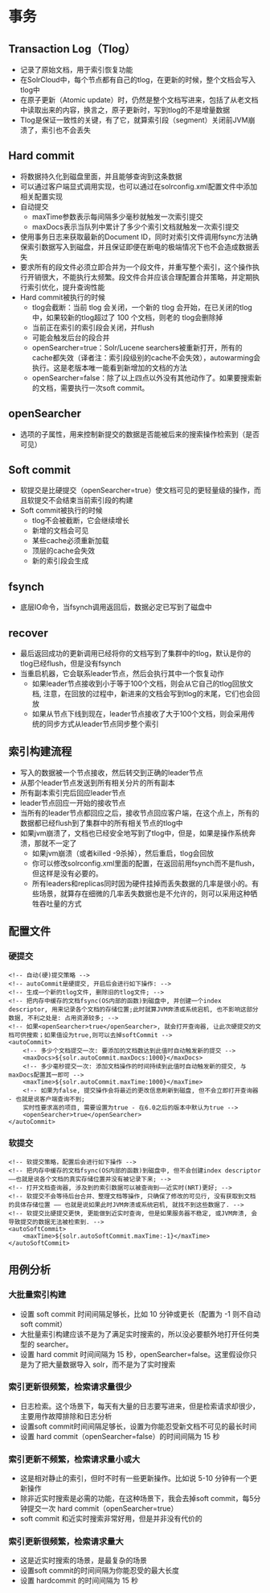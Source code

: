 # 事务

## Transaction Log（Tlog）
* 记录了原始文档，用于索引恢复功能
* 在SolrCloud中，每个节点都有自己的tlog，在更新的时候，整个文档会写入tlog中
* 在原子更新（Atomic update）时，仍然是整个文档写进来，包括了从老文档中读取出来的内容，换言之，原子更新时，写到tlog的不是增量数据
* Tlog是保证一致性的关键，有了它，就算索引段（segment）关闭前JVM崩溃了，索引也不会丢失


## Hard commit
* 将数据持久化到磁盘里面，并且能够查询到这条数据
* 可以通过客户端显式调用实现，也可以通过在solrconfig.xml配置文件中添加相关配置实现
* 自动提交
    - maxTime参数表示每间隔多少毫秒就触发一次索引提交
    - maxDocs表示当队列中累计了多少个索引文档就触发一次索引提交
* 使用事务日志来获取最新的Document ID，同时对索引文件调用fsync方法确保索引数据写入到磁盘，并且保证即便在断电的极端情况下也不会造成数据丢失
* 要求所有的段文件必须立即合并为一个段文件，并重写整个索引，这个操作执行开销很大，不能执行太频繁。段文件合并应该合理配置合并策略，并定期执行索引优化，提升查询性能
* Hard commit被执行的时候
    - tlog会截断：当前 tlog 会关闭，一个新的 tlog 会开始，在已关闭的tlog中，如果较新的tlog超过了 100 个文档，则老的 tlog会删除掉
    - 当前正在索引的索引段会关闭，并flush
    - 可能会触发后台的段合并
    - openSearcher=true：Solr/Lucene searchers被重新打开，所有的cache都失效（译者注：索引段级别的cache不会失效），autowarming会执行。这是老版本唯一能看到新增加的文档的方法
    - openSearcher=false：除了以上四点以外没有其他动作了。如果要搜索新的文档，需要执行一次soft commit。


## openSearcher
* 选项的子属性，用来控制新提交的数据是否能被后来的搜索操作检索到（是否可见）


## Soft commit
* 软提交是比硬提交（openSearcher=true）使文档可见的更轻量级的操作，而且软提交不会结束当前索引段的构建
* Soft commit被执行的时候
    - tlog不会被截断，它会继续增长
    - 新增的文档会可见
    - 某些cache必须重新加载
    - 顶层的cache会失效
    - 新的索引段会生成


## fsynch
* 底层IO命令，当fsynch调用返回后，数据必定已写到了磁盘中


## recover
* 最后返回成功的更新调用已经将你的文档写到了集群中的tlog，默认是你的tlog已经flush，但是没有fsynch
* 当重启机器，它会联系leader节点，然后会执行其中一个恢复动作
    - 如果leader节点接收到小于等于100个文档，则会从它自己的tlog回放文档, 注意，在回放的过程中，新进来的文档会写到tlog的末尾，它们也会回放
    - 如果从节点下线到现在，leader节点接收了大于100个文档，则会采用传统的同步方式从leader节点同步整个索引


## 索引构建流程
* 写入的数据被一个节点接收，然后转交到正确的leader节点
* 从那个leader节点发送到所有相关分片的所有副本
* 所有副本索引完后回应leader节点
* leader节点回应一开始的接收节点
* 当所有的leader节点都回应之后，接收节点回应客户端，在这个点上，所有的数据都已经flush到了集群中的所有相关节点的tlog中
* 如果jvm崩溃了，文档也已经安全地写到了tlog中，但是，如果是操作系统奔溃，那就不一定了
    - 如果jvm崩溃（或者killed -9杀掉），然后重启，tlog会回放
    - 你可以修改solrconfig.xml里面的配置，在返回前用fsynch而不是flush，但这样是没有必要的。
    - 所有leaders和replicas同时因为硬件挂掉而丢失数据的几率是很小的。有些场景，就算存在细微的几率丢失数据也是不允许的，则可以采用这种牺牲吞吐量的方式


## 配置文件
### 硬提交
```
<!-- 自动(硬)提交策略 -->
<!-- autoCommit是硬提交, 开启后会进行如下操作: -->
<!-- 生成一个新的tlog文件, 删除旧的tlog文件; -->
<!-- 把内存中缓存的文档fsync(OS内部的函数)到磁盘中, 并创建一个index descriptor, 用来记录各个文档的存储位置;此时就算JVM奔溃或系统宕机, 也不影响这部分数据, 不利之处是: 占用资源较多; -->
<!-- 如果<openSearcher>true</openSearcher>, 就会打开查询器, 让此次硬提交的文档可供搜索；如果值设为true,则可以去掉softCommit -->
<autoCommit>
    <!-- 多少个文档提交一次: 要添加的文档数达到此值时自动触发新的提交 -->
    <maxDocs>${solr.autoCommit.maxDocs:1000}</maxDocs>
    <!-- 多少毫秒提交一次: 添加文档操作的时间持续到此值时自动触发新的提交, 与maxDocs配置其一即可 -->
    <maxTime>${solr.autoCommit.maxTime:1000}</maxTime>
    <!-- 如果为false, 提交操作会将最近的更改信息刷新到磁盘, 但不会立即打开查询器 - 也就是说客户端查询不到;
    实时性要求高的项目, 需要设置为true - 在6.0之后的版本中默认为true -->
    <openSearcher>true</openSearcher>
</autoCommit>
```

### 软提交
```
<!-- 软提交策略，配置后会进行如下操作 -->
<!-- 把内存中缓存的文档fsync(OS内部的函数)到磁盘中, 但不会创建index descriptor——也就是说各个文档的真实存储位置并没有被记录下来; -->
<!-- 打开文档查询器, 涉及到的索引数据可以被查询到——近实时(NRT)更好; -->
<!-- 软提交不会等待后台合并、整理文档等操作, 只确保了修改的可见行, 没有获取到文档的具体存储位置 —— 也就是说如果此时JVM奔溃或系统宕机, 就找不到这些数据了. -->
<!-- 软提交比硬提交更快, 更能做到近实时查询, 但是如果服务器不稳定, 或JVM奔溃, 会导致提交的数据无法被检索到. -->
<autoSoftCommit> 
    <maxTime>${solr.autoSoftCommit.maxTime:-1}</maxTime>
</autoSoftCommit>
```


## 用例分析
### 大批量索引构建
* 设置 soft commit 时间间隔足够长，比如 10 分钟或更长（配置为 -1 则不自动 soft commit）
* 大批量索引构建应该不是为了满足实时搜索的，所以没必要额外地打开任何类型的 searcher。
* 设置 hard commit 时间间隔为 15 秒，openSearcher=false。这里假设你只是为了把大量数据导入 solr，而不是为了实时搜索

### 索引更新很频繁，检索请求量很少
* 日志检索。这个场景下，每天有大量的日志要写进来，但是检索请求却很少，主要用作故障排除和日志分析
* 设置soft commit时间间隔足够长，设置为你能忍受新文档不可见的最长时间
* 设置 hard commit（openSearcher=false）的时间间隔为 15 秒

### 索引更新不频繁，检索请求量小或大
* 这是相对静止的索引，但时不时有一些更新操作。比如说 5-10 分钟有一个更新操作
* 除非近实时搜索是必需的功能，在这种场景下，我会去掉soft commit，每5分钟提交一次 hard commit（openSearcher=true）
* soft commit 和近实时搜索非常好用，但是并非没有代价的

### 索引更新很频繁，检索请求量大
* 这是近实时搜索的场景，是最复杂的场景
* 设置soft commit的时间间隔为你能忍受的最大长度
* 设置 hardcommit 的时间间隔为 15 秒

